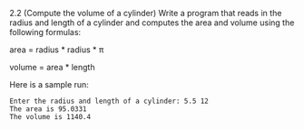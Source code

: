 2.2
(Compute the volume of a cylinder) Write a program that reads in the radius
and length of a cylinder and computes the area and volume using the following
formulas:

area = radius * radius * π

volume = area * length

Here is a sample run:

```
Enter the radius and length of a cylinder: 5.5 12
The area is 95.0331
The volume is 1140.4